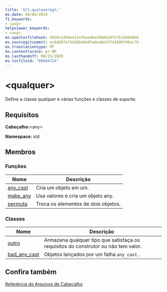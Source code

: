 ```yaml
---
title: '&lt;qualquer&gt;'
ms.date: 04/04/2019
f1_keywords:
- <any>
helpviewer_keywords:
- <any>
ms.openlocfilehash: 5039c1499e423af6eedbe26b0b20f57b316648b6
ms.sourcegitcommit: ec6dd97ef3d10b44e0fedaa8e53f41696f49ac7b
ms.translationtype: MT
ms.contentlocale: pt-BR
ms.lasthandoff: 08/25/2020
ms.locfileid: "88844724"
---
```

# <a name="ltanygt"></a>&lt;qualquer&gt;

Define a classe qualquer e várias funções e classes de suporte.

## <a name="requirements"></a>Requisitos

**Cabeçalho:**\<any>

**Namespace:** std

## <a name="members"></a>Membros

### <a name="functions"></a>Funções

|Nome|Descrição|
|-|-|
|[any_cast](../standard-library/any-functions.md#any_cast)|Cria um objeto em um.|
|[make_any](../standard-library/any-functions.md#make_any)|Usa valores e cria um objeto any.|
|[permuta](../standard-library/any-functions.md#swap)|Troca os elementos de dois objetos.|

### <a name="classes"></a>Classes

|Nome|Descrição|
|-|-|
|[outro](../standard-library/any-class.md)|Armazena qualquer tipo que satisfaça os requisitos do construtor ou não tem valor.|
|[bad_any_cast](../standard-library/bad-any-cast-class.md)|Objetos lançados por um falha `any_cast` .|

## <a name="see-also"></a>Confira também

[Referência de Arquivos de Cabeçalho](../standard-library/cpp-standard-library-header-files.md)
